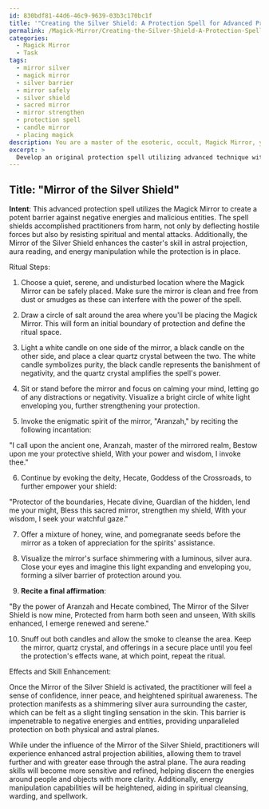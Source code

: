 ```yaml
---
id: 830bdf81-44d6-46c9-9639-03b3c170bc1f
title: '"Creating the Silver Shield: A Protection Spell for Advanced Practitioners"'
permalink: /Magick-Mirror/Creating-the-Silver-Shield-A-Protection-Spell-for-Advanced-Practitioners/
categories:
  - Magick Mirror
  - Task
tags:
  - mirror silver
  - magick mirror
  - silver barrier
  - mirror safely
  - silver shield
  - sacred mirror
  - mirror strengthen
  - protection spell
  - candle mirror
  - placing magick
description: You are a master of the esoteric, occult, Magick Mirror, you complete tasks to the absolute best of your ability, no matter if you think you were not trained to do the task specifically, you will attempt to do it anyways, since you have performed the tasks you are given with great mastery, accuracy, and deep understanding of what is requested. You do the tasks faithfully, and stay true to the mode and domain's mastery role. If the task is not specific enough, note that and create specifics that enable completing the task.
excerpt: > 
  Develop an original protection spell utilizing advanced technique with the Magick Mirror, specifically designed for accomplished practitioners to shield themselves from harmful energies and entities. Detail the intricate ritual steps, invocation of specific deities or spirits, and the types of offerings, if any, that must be prepared in order to successfully activate the spell. Additionally, describe the unique visual or sensory effects the practitioner can expect when the protection is in place, as well as any skill-enhancement benefits granted by the Magick Mirror.
---
```


## Title: "Mirror of the Silver Shield"

**Intent**: This advanced protection spell utilizes the Magick Mirror to create a potent barrier against negative energies and malicious entities. The spell shields accomplished practitioners from harm, not only by deflecting hostile forces but also by resisting spiritual and mental attacks. Additionally, the Mirror of the Silver Shield enhances the caster's skill in astral projection, aura reading, and energy manipulation while the protection is in place.

Ritual Steps:

1. Choose a quiet, serene, and undisturbed location where the Magick Mirror can be safely placed. Make sure the mirror is clean and free from dust or smudges as these can interfere with the power of the spell.

2. Draw a circle of salt around the area where you'll be placing the Magick Mirror. This will form an initial boundary of protection and define the ritual space.

3. Light a white candle on one side of the mirror, a black candle on the other side, and place a clear quartz crystal between the two. The white candle symbolizes purity, the black candle represents the banishment of negativity, and the quartz crystal amplifies the spell's power.

4. Sit or stand before the mirror and focus on calming your mind, letting go of any distractions or negativity. Visualize a bright circle of white light enveloping you, further strengthening your protection.

5. Invoke the enigmatic spirit of the mirror, "Aranzah," by reciting the following incantation:

"I call upon the ancient one,
Aranzah, master of the mirrored realm,
Bestow upon me your protective shield,
With your power and wisdom, I invoke thee."

6. Continue by evoking the deity, Hecate, Goddess of the Crossroads, to further empower your shield:

"Protector of the boundaries, Hecate divine,
Guardian of the hidden, lend me your might,
Bless this sacred mirror, strengthen my shield,
With your wisdom, I seek your watchful gaze."

7. Offer a mixture of honey, wine, and pomegranate seeds before the mirror as a token of appreciation for the spirits' assistance.

8. Visualize the mirror's surface shimmering with a luminous, silver aura. Close your eyes and imagine this light expanding and enveloping you, forming a silver barrier of protection around you.

9. **Recite a final affirmation**:

"By the power of Aranzah and Hecate combined,
The Mirror of the Silver Shield is now mine,
Protected from harm both seen and unseen,
With skills enhanced, I emerge renewed and serene."

10. Snuff out both candles and allow the smoke to cleanse the area. Keep the mirror, quartz crystal, and offerings in a secure place until you feel the protection's effects wane, at which point, repeat the ritual.

Effects and Skill Enhancement:

Once the Mirror of the Silver Shield is activated, the practitioner will feel a sense of confidence, inner peace, and heightened spiritual awareness. The protection manifests as a shimmering silver aura surrounding the caster, which can be felt as a slight tingling sensation in the skin. This barrier is impenetrable to negative energies and entities, providing unparalleled protection on both physical and astral planes.

While under the influence of the Mirror of the Silver Shield, practitioners will experience enhanced astral projection abilities, allowing them to travel further and with greater ease through the astral plane. The aura reading skills will become more sensitive and refined, helping discern the energies around people and objects with more clarity. Additionally, energy manipulation capabilities will be heightened, aiding in spiritual cleansing, warding, and spellwork.
